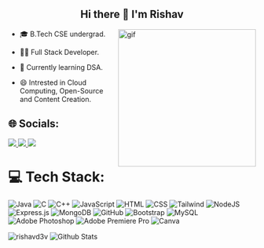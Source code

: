 <h2 align="center">Hi there 👋 I'm Rishav</h2> 

<img align="right" alt="gif" width="280" src="https://media2.giphy.com/media/f3iwJFOVOwuy7K6FFw/giphy.gif?cid=ecf05e472kvyn8rq6elqunfokq1x259qkvrcilnyb5hlp3mc&ep=v1_gifs_related&rid=giphy.gif&ct=g">

- 🎓 B.Tech CSE undergrad.

- 👨‍💻 Full Stack Developer.

- 🌱 Currently learning DSA.
   
- 😄 Intrested in Cloud Computing, Open-Source and Content Creation.
  

  
## 🌐 Socials:
<a href="https://www.linkedin.com/in/rishav01" target="_blank"><img src="https://img.shields.io/badge/LinkedIn-0077B5?style=for-the-badge&logo=linkedin&logoColor=white">
</a>
<a href="https://rishavd3v.hashnode.dev/" target="_blank"><img src="https://img.shields.io/badge/HashNode%20-grey?style=for-the-badge&logo=hashnode">
</a>
<a href="mailto:rishavraj4273@gmail.com" target="_blank"><img src="https://img.shields.io/badge/Gmail-D14836?style=for-the-badge&logo=gmail&logoColor=white">
</a>

# 💻 Tech Stack:
![Java](https://img.shields.io/badge/java-%23ED8B00.svg?style=for-the-badge&logo=java&logoColor=white) ![C](https://img.shields.io/badge/c-%2300599C.svg?style=for-the-badge&logo=c&logoColor=white) ![C++](https://img.shields.io/badge/c++-%2300599C.svg?style=for-the-badge&logo=c%2B%2B&logoColor=white) ![JavaScript](https://img.shields.io/badge/javascript-%23ED8B00.svg?style=for-the-badge&logo=javascript&logoColor=white) ![HTML](https://img.shields.io/badge/html5-%23E34F26.svg?style=for-the-badge&logo=html5&logoColor=white) ![CSS](https://img.shields.io/badge/css3-%231572B6.svg?style=for-the-badge&logo=css3&logoColor=white) ![Tailwind](https://img.shields.io/badge/tailwind-grey?style=for-the-badge&logo=tailwindcss) ![NodeJS](https://img.shields.io/badge/node.js-6DA55F?style=for-the-badge&logo=node.js&logoColor=white) ![Express.js](https://img.shields.io/badge/express.js-%23404d59.svg?style=for-the-badge&logo=express&logoColor=%2361DAFB) ![MongoDB](https://img.shields.io/badge/MongoDB-%234ea94b.svg?style=for-the-badge&logo=mongodb&logoColor=white) ![GitHub](https://img.shields.io/badge/GitHub-%23121011.svg?style=for-the-badge&logo=github&logoColor=white) ![Bootstrap](https://img.shields.io/badge/bootstrap-%23563D7C.svg?style=for-the-badge&logo=bootstrap&logoColor=white) ![MySQL](https://img.shields.io/badge/mysql-%2300f.svg?style=for-the-badge&logo=mysql&logoColor=white) ![Adobe Photoshop](https://img.shields.io/badge/adobephotoshop-%2331A8FF.svg?style=for-the-badge&logo=adobephotoshop&logoColor=white) ![Adobe Premiere Pro](https://img.shields.io/badge/Adobe%20Premiere%20Pro-9999FF.svg?style=for-the-badge&logo=Adobe%20Premiere%20Pro&logoColor=white) ![Canva](https://img.shields.io/badge/Canva-%2300C4CC.svg?style=for-the-badge&logo=Canva&logoColor=white)

<img align="center" src="https://github-readme-stats.vercel.app/api/top-langs?username=rishavd3v&show_icons=true&locale=en&layout=compact" alt="rishavd3v" />
<img align="center" src="https://github-readme-stats.vercel.app/api?username=rishavd3v&include_all_commits=true&count_private=true&show_icons=true&theme=light&line_height=27" alt="Github Stats"/>
